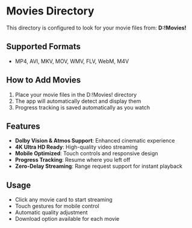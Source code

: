 # Movies Directory

This directory is configured to look for your movie files from: **D:\!Movies!**

## Supported Formats
- MP4, AVI, MKV, MOV, WMV, FLV, WebM, M4V

## How to Add Movies
1. Place your movie files in the D:\!Movies! directory
2. The app will automatically detect and display them
3. Progress tracking is saved automatically as you watch

## Features
- **Dolby Vision & Atmos Support**: Enhanced cinematic experience
- **4K Ultra HD Ready**: High-quality video streaming
- **Mobile Optimized**: Touch controls and responsive design
- **Progress Tracking**: Resume where you left off
- **Zero-Delay Streaming**: Range request support for instant playback

## Usage
- Click any movie card to start streaming
- Touch gestures for mobile control
- Automatic quality adjustment
- Download option available for each movie